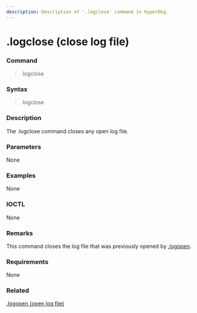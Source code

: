 ```yaml
---
description: Description of '.logclose' command in HyperDbg.
---
```


# .logclose \(close log file\)

### Command

> .logclose

### Syntax

> .logclose

### Description

The .logclose command closes any open log file.

### Parameters

None

### Examples

None

### IOCTL

None

### **Remarks**

This command closes the log file that was previously opened by [.logopen](https://docs.hyperdbg.com/commands/meta-commands/.logopen).

### Requirements

None

### Related

[.logopen \(open log file\)](https://docs.hyperdbg.com/commands/meta-commands/.logopen)

